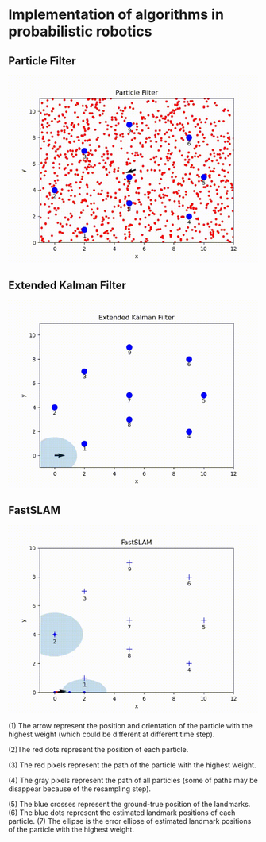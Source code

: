 # Implementation of algorithms in probabilistic robotics

## Particle Filter

![Farmers Market Finder - Animated gif demo](Particle_filter/demo/particle_filter.gif)

## Extended Kalman Filter

![Farmers Market Finder - Animated gif demo](Kalman_filter/demo/kalman_filter.gif)

## FastSLAM

![Farmers Market Finder - Animated gif demo](FastSLAM/demo/fastslam.gif)

(1) The arrow represent the position and orientation of the particle with the highest weight (which could be different at different time step).

(2)The red dots represent the position of each particle.

(3) The red pixels represent the path of the particle with the highest weight.

(4) The gray pixels represent the path of all particles (some of paths may be disappear because of the resampling step).

(5) The blue crosses represent the ground-true position of the landmarks.
(6) The blue dots represent the estimated landmark positions of each particle.
(7) The ellipse is the error ellipse of estimated landmark positions of the particle with the highest weight.
